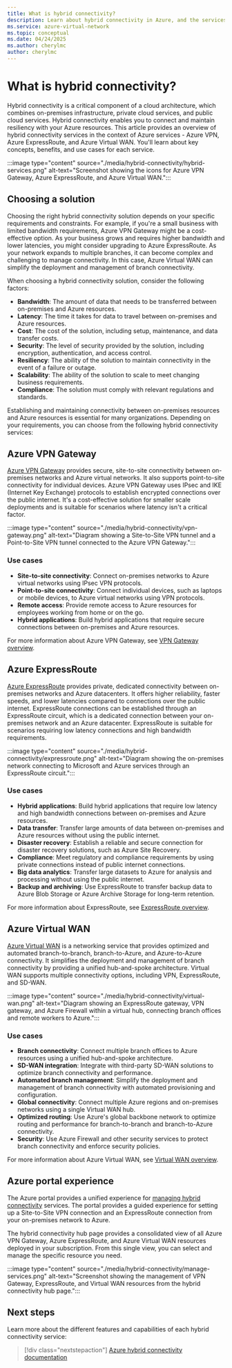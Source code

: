```yaml
---
title: What is hybrid connectivity?
description: Learn about hybrid connectivity in Azure, and the services that can help you connect and maintain resiliency with your Azure resources.
ms.service: azure-virtual-network
ms.topic: conceptual
ms.date: 04/24/2025
ms.author: cherylmc
author: cherylmc
---
```


# What is hybrid connectivity?

Hybrid connectivity is a critical component of a cloud architecture, which combines on-premises infrastructure, private cloud services, and public cloud services. Hybrid connectivity enables you to connect and maintain resiliency with your Azure resources. This article provides an overview of hybrid connectivity services in the context of Azure services - Azure VPN, Azure ExpressRoute, and Azure Virtual WAN. You'll learn about key concepts, benefits, and use cases for each service.

:::image type="content" source="./media/hybrid-connectivity/hybrid-services.png" alt-text="Screenshot showing the icons for Azure VPN Gateway, Azure ExpressRoute, and Azure Virtual WAN.":::

## Choosing a solution

Choosing the right hybrid connectivity solution depends on your specific requirements and constraints. For example, if you're a small business with limited bandwidth requirements, Azure VPN Gateway might be a cost-effective option. As your business grows and requires higher bandwidth and lower latencies, you might consider upgrading to Azure ExpressRoute. As your network expands to multiple branches, it can become complex and challenging to manage connectivity. In this case, Azure Virtual WAN can simplify the deployment and management of branch connectivity.

When choosing a hybrid connectivity solution, consider the following factors:

- **Bandwidth**: The amount of data that needs to be transferred between on-premises and Azure resources.
- **Latency**: The time it takes for data to travel between on-premises and Azure resources.
- **Cost**: The cost of the solution, including setup, maintenance, and data transfer costs.
- **Security**: The level of security provided by the solution, including encryption, authentication, and access control.
- **Resiliency**: The ability of the solution to maintain connectivity in the event of a failure or outage.
- **Scalability**: The ability of the solution to scale to meet changing business requirements.
- **Compliance**: The solution must comply with relevant regulations and standards.

Establishing and maintaining connectivity between on-premises resources and Azure resources is essential for many organizations. Depending on your requirements, you can choose from the following hybrid connectivity services:

## Azure VPN Gateway

[Azure VPN Gateway](../../vpn-gateway/index.yml) provides secure, site-to-site connectivity between on-premises networks and Azure virtual networks. It also supports point-to-site connectivity for individual devices. Azure VPN Gateway uses IPsec and IKE (Internet Key Exchange) protocols to establish encrypted connections over the public internet. It's a cost-effective solution for smaller scale deployments and is suitable for scenarios where latency isn't a critical factor.

:::image type="content" source="./media/hybrid-connectivity/vpn-gateway.png" alt-text="Diagram showing a Site-to-Site VPN tunnel and a Point-to-Site VPN tunnel connected to the Azure VPN Gateway.":::

### Use cases

- **Site-to-site connectivity**: Connect on-premises networks to Azure virtual networks using IPsec VPN protocols.
- **Point-to-site connectivity**: Connect individual devices, such as laptops or mobile devices, to Azure virtual networks using VPN protocols.
- **Remote access**: Provide remote access to Azure resources for employees working from home or on the go.
- **Hybrid applications**: Build hybrid applications that require secure connections between on-premises and Azure resources.

For more information about Azure VPN Gateway, see [VPN Gateway overview](../../vpn-gateway/vpn-gateway-about-vpngateways.md).

## Azure ExpressRoute

[Azure ExpressRoute](../expressroute/index.yml) provides private, dedicated connectivity between on-premises networks and Azure datacenters. It offers higher reliability, faster speeds, and lower latencies compared to connections over the public internet. ExpressRoute connections can be established through an ExpressRoute circuit, which is a dedicated connection between your on-premises network and an Azure datacenter. ExpressRoute is suitable for scenarios requiring low latency connections and high bandwidth requirements.

:::image type="content" source="./media/hybrid-connectivity/expressroute.png" alt-text="Diagram showing the on-premises network connecting to Microsoft and Azure services through an ExpressRoute circuit.":::

### Use cases

- **Hybrid applications**: Build hybrid applications that require low latency and high bandwidth connections between on-premises and Azure resources.
- **Data transfer**: Transfer large amounts of data between on-premises and Azure resources without using the public internet.
- **Disaster recovery**: Establish a reliable and secure connection for disaster recovery solutions, such as Azure Site Recovery.
- **Compliance**: Meet regulatory and compliance requirements by using private connections instead of public internet connections.
- **Big data analytics**: Transfer large datasets to Azure for analysis and processing without using the public internet.
- **Backup and archiving**: Use ExpressRoute to transfer backup data to Azure Blob Storage or Azure Archive Storage for long-term retention.

For more information about ExpressRoute, see [ExpressRoute overview](../../expressroute/expressroute-introduction.md).

## Azure Virtual WAN

[Azure Virtual WAN](../../virtual-wan/index.yml) is a networking service that provides optimized and automated branch-to-branch, branch-to-Azure, and Azure-to-Azure connectivity. It simplifies the deployment and management of branch connectivity by providing a unified hub-and-spoke architecture. Virtual WAN supports multiple connectivity options, including VPN, ExpressRoute, and SD-WAN. 

:::image type="content" source="./media/hybrid-connectivity/virtual-wan.png" alt-text="Diagram showing an ExpressRoute gateway, VPN gateway, and Azure Firewall within a virtual hub, connecting branch offices and remote workers to Azure.":::

### Use cases

- **Branch connectivity**: Connect multiple branch offices to Azure resources using a unified hub-and-spoke architecture.
- **SD-WAN integration**: Integrate with third-party SD-WAN solutions to optimize branch connectivity and performance.
- **Automated branch management**: Simplify the deployment and management of branch connectivity with automated provisioning and configuration.
- **Global connectivity**: Connect multiple Azure regions and on-premises networks using a single Virtual WAN hub.
- **Optimized routing**: Use Azure's global backbone network to optimize routing and performance for branch-to-branch and branch-to-Azure connectivity.
- **Security**: Use Azure Firewall and other security services to protect branch connectivity and enforce security policies.

For more information about Azure Virtual WAN, see [Virtual WAN overview](../../virtual-wan/virtual-wan-about.md).

## Azure portal experience

The Azure portal provides a unified experience for [managing hybrid connectivity](https://go.microsoft.com/fwlink/?linkid=2313683) services. The portal provides a guided experience for setting up a Site-to-Site VPN connection and an ExpressRoute connection from your on-premises network to Azure.

The hybrid connectivity hub page provides a consolidated view of all Azure VPN Gateway, Azure ExpressRoute, and Azure Virtual WAN resources deployed in your subscription. From this single view, you can select and manage the specific resource you need.

:::image type="content" source="./media/hybrid-connectivity/manage-services.png" alt-text="Screenshot showing the management of VPN Gateway, ExpressRoute, and Virtual WAN resources from the hybrid connectivity hub page.":::

## Next steps

Learn more about the different features and capabilities of each hybrid connectivity service:

> [!div class="nextstepaction"]
> [Azure hybrid connectivity documentation](../hybrid-connectivity/index.yml)